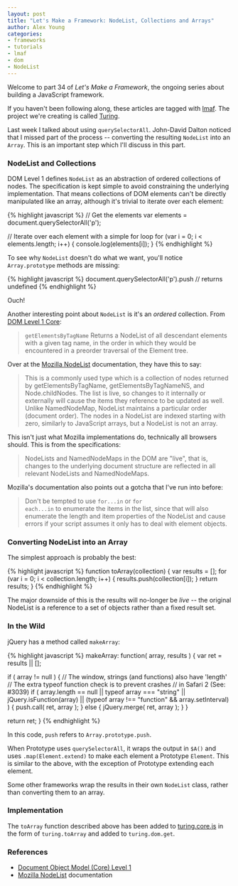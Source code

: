 ```yaml
---
layout: post
title: "Let's Make a Framework: NodeList, Collections and Arrays"
author: Alex Young
categories: 
- frameworks
- tutorials
- lmaf
- dom
- NodeList
---
```


Welcome to part 34 of *Let's Make a Framework*, the ongoing series about building a JavaScript framework.

If you haven't been following along, these articles are tagged with [lmaf](http://dailyjs.com/tags.html#lmaf). The project we're creating is called [Turing](http://github.com/alexyoung/turing.js).

Last week I talked about using <code>querySelectorAll</code>. John-David Dalton noticed that I missed part of the process -- converting the resulting <code>NodeList</code> into an <code>Array</code>. This is an important step which I'll discuss in this part.

### NodeList and Collections

DOM Level 1 defines <code>NodeList</code> as an abstraction of ordered collections of nodes. The specification is kept simple to avoid constraining the underlying implementation. That means collections of DOM elements can't be directly manipulated like an array, although it's trivial to iterate over each element:

{% highlight javascript %}
// Get the elements
var elements = document.querySelectorAll('p');

// Iterate over each element with a simple for loop
for (var i = 0; i < elements.length; i++) {
  console.log(elements[i]);
}
{% endhighlight %}

To see why <code>NodeList</code> doesn't do what we want, you'll notice <code>Array.prototype</code> methods are missing:

{% highlight javascript %}
document.querySelectorAll('p').push
// returns undefined
{% endhighlight %}

Ouch!

Another interesting point about <code>NodeList</code> is it's an *ordered* collection. From [DOM Level 1 Core](http://www.w3.org/TR/REC-DOM-Level-1/level-one-core.html):

> <code>getElementsByTagName</code> Returns a NodeList of all descendant elements with a given tag name, in the order in which they would be encountered in a preorder traversal of the Element tree.

Over at the [Mozilla NodeList](https://developer.mozilla.org/En/DOM/NodeList) documentation, they have this to say:

> This is a commonly used type which is a collection of nodes returned by getElementsByTagName, getElementsByTagNameNS, and Node.childNodes. The list is live, so changes to it internally or externally will cause the items they reference to be updated as well. Unlike NamedNodeMap, NodeList maintains a particular order (document order). The nodes in a NodeList are indexed starting with zero, similarly to JavaScript arrays, but a NodeList is not an array.

This isn't just what Mozilla implementations do, technically all browsers should. This is from the specifications:

> NodeLists and NamedNodeMaps in the DOM are "live", that is, changes to the underlying document structure are reflected in all relevant NodeLists and NamedNodeMaps.

Mozilla's documentation also points out a gotcha that I've run into before:

> Don't be tempted to use <code>for...in</code> or <code>for each...in</code> to enumerate the items in the list, since that will also enumerate the length and item properties of the NodeList and cause errors if your script assumes it only has to deal with element objects.

### Converting NodeList into an Array

The simplest approach is probably the best:

{% highlight javascript %}
function toArray(collection) {
  var results = [];
  for (var i = 0; i < collection.length; i++) {
    results.push(collection[i]);
  }
  return results;
}
{% endhighlight %}

The major downside of this is the results will no-longer be *live* -- the original NodeList is a reference to a set of objects rather than a fixed result set.

### In the Wild

jQuery has a method called <code>makeArray</code>:

{% highlight javascript %}
makeArray: function( array, results ) {
  var ret = results || [];

  if ( array != null ) {
    // The window, strings (and functions) also have 'length'
    // The extra typeof function check is to prevent crashes
    // in Safari 2 (See: #3039)
    if ( array.length == null || typeof array === "string" || jQuery.isFunction(array) || (typeof array !== "function" && array.setInterval) ) {
      push.call( ret, array );
    } else {
      jQuery.merge( ret, array );
    }
  }

  return ret;
}
{% endhighlight %}

In this code, <code>push</code> refers to <code>Array.prototype.push</code>.

When Prototype uses <code>querySelectorAll</code>, it wraps the output in <code>$A()</code> and uses <code>.map(Element.extend)</code> to make each element a Prototype <code>Element</code>. This is similar to the above, with the exception of Prototype extending each element.

Some other frameworks wrap the results in their own <code>NodeList</code> class, rather than converting them to an array.

### Implementation

The <code>toArray</code> function described above has been added to [turing.core.js](http://github.com/alexyoung/turing.js/blob/master/turing.core.js) in the form of <code>turing.toArray</code> and added to <code>turing.dom.get</code>.

### References

-   [Document Object Model (Core) Level 1](http://www.w3.org/TR/REC-DOM-Level-1/level-one-core.html)
-   [Mozilla NodeList](https://developer.mozilla.org/En/DOM/NodeList) documentation
